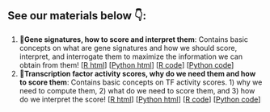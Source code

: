 ## See our materials below 👇:
1. 💊**Gene signatures, how to score and interpret them**: Contains basic concepts on what are gene signatures and how we should score, interpret, and interrogate them to maximize the information we can obtain from them!
   [[R html](https://htmlpreview.github.io/?https://github.com/CellDiscoveryNetwork/teaching-resources/blob/gh-pages/gene-signatures-1/gene-signatures-R.html)]
   [[Python html](https://htmlpreview.github.io/?https://github.com/CellDiscoveryNetwork/teaching-resources/blob/gh-pages/gene-signatures-1/gene-signatures-py.html)]
   [[R code](https://github.com/CellDiscoveryNetwork/teaching-resources/blob/gh-pages/gene-signatures-1/gene-signatures-R.qmd)]
   [[Python code](https://github.com/CellDiscoveryNetwork/teaching-resources/blob/gh-pages/gene-signatures-1/gene-signatures-py.ipynb)] 
2. 💊**Transcription factor activity scores, why do we need them and how to score them**: Contains basic concepts on TF activity scores. 1) why we need to compute them, 2) what do we need to score them, and 3) how do we interpret the score!
   [[R html](https://htmlpreview.github.io/?https://github.com/CellDiscoveryNetwork/teaching-resources/blob/gh-pages/tf-activities/tf-activity-scoring-R.html)]
   [[Python html](https://htmlpreview.github.io/?https://github.com/CellDiscoveryNetwork/teaching-resources/blob/gh-pages/tf-activities/tf-activity-scoring-py.html)]
   [[R code](https://github.com/CellDiscoveryNetwork/teaching-resources/blob/gh-pages/tf-activities/tf-activity-scoring-R.qmd)]
   [[Python code](https://github.com/CellDiscoveryNetwork/teaching-resources/blob/gh-pages/tf-activities/tf-activity-scoring.ipynb)]
